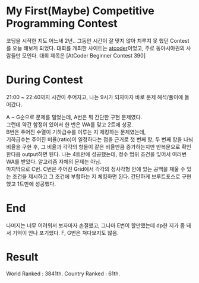 # My First(Maybe) Competitive Programming Contest

코딩을 시작한 지도 어느새 2년.. 
그동안 시간이 잘 맞지 않아 치루지 못 했던 Contest를 오늘 해보게 되었다.
대회를 개최한 사이트는 [atcoder](https://atcoder.jp/)이었고,
주로 동아시아권의 사람들만 모인다.
대회 제목은 [AtCoder Beginner Contest 390]

# During Contest

21:00 ~ 22:40까지 시간이 주어지고, 나는 9시가 되자마자 바로 문제 해석/풀이에 들어갔다.

A ~ G순으로 문제를 밀었는데, A번은 뭐 간단한 구현 문제였다.</br>
그런데 약간 함정이 있어서 한 번은 WA를 맞고 2트에 성공.</br>
B번은 주어진 수열이 기하급수를 이루는 지 체킹하는 문제였는데,</br>
기하급수는 주어진 비율(ratio)이 일정하다는 점을 근거로 첫 번째 항, 두 번째 항을 나눠 비율을 구한 후, 그 비율과 각각의 항들이 같은 비율만큼 증가하는지만 반복문으로 확인한다음 output하면 된다. 나는 4트만에 성공했는데, 정수 범위 조건을 잊어서 여러번 WA를 받았다. 알고리즘 자체의 문제는 아님.</br>
마지막으로 C번. C번은 주어진 Grid에서 각각의 정사각형 안에 있는 공백을 채울 수 있는 조건을 제시하고 그 조건에 부합하는 지 체킹하면 된다. 간단하게 브루트포스로 구현했고 1트만에 성공했다.

# End

나머지는 너무 어려워서 보자마자 손절했고, 그나마 E번이 할만했는데 dp한 지가 좀 돼서 기억이 안나 포기했다. F, G번은 쳐다보지도 않음.

# Result

World Ranked : 3841th.
Country Ranked : 61th.
